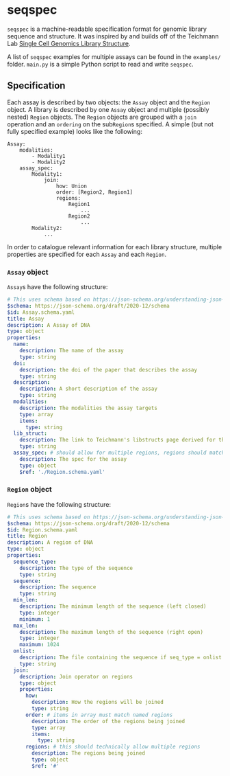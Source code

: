 # seqspec

`seqspec` is a machine-readable specification format for genomic library sequence and structure. It was inspired by and builds off of the Teichmann Lab [Single Cell Genomics Library Structure](https://github.com/Teichlab/scg_lib_structs).

A list of `seqspec` examples for multiple assays can be found in the `examples/` folder. `main.py` is a simple Python script to read and write `seqspec`.

## Specification

Each assay is described by two objects: the `Assay` object and the `Region` object. A library is described by one `Assay` object and multiple (possibly nested) `Region` objects. The `Region` objects are grouped with a `join` operation and an `ordering` on the sub`Region`s specified. A simple (but not fully specified example) looks like the following:

```
Assay:
    modalities:
        - Modality1
        - Modality2
    assay_spec:
        Modality1:
            join:
                how: Union
                order: [Region2, Region1]
                regions:
                    Region1
                        ...
                    Region2
                        ...
        Modality2:
            ...
```

In order to catalogue relevant information for each library structure, multiple properties are specified for each `Assay` and each `Region`. 

### `Assay` object
`Assay`s have the following structure:

```yaml
# This uses schema based on https://json-schema.org/understanding-json-schema/index.html
$schema: https://json-schema.org/draft/2020-12/schema
$id: Assay.schema.yaml
title: Assay
description: A Assay of DNA
type: object
properties:
  name: 
    description: The name of the assay
    type: string
  doi: 
    description: the doi of the paper that describes the assay
    type: string
  description: 
    description: A short description of the assay
    type: string
  modalities: 
    description: The modalities the assay targets
    type: array
    items:
      type: string
  lib_struct: 
    description: The link to Teichmann's libstructs page derived for this sequence
    type: string
  assay_spec: # should allow for multiple regions, regions should match modalities naming
    description: The spec for the assay
    type: object
    $ref: './Region.schema.yaml'
```

### `Region` object
`Region`s have the following structure:
```yaml
# This uses schema based on https://json-schema.org/understanding-json-schema/index.html
$schema: https://json-schema.org/draft/2020-12/schema
$id: Region.schema.yaml
title: Region
description: A region of DNA
type: object
properties:
  sequence_type:
    description: The type of the sequence
    type: string
  sequence:
    description: The sequence
    type: string
  min_len:
    description: The minimum length of the sequence (left closed)
    type: integer
    minimum: 1
  max_len:
    description: The maximum length of the sequence (right open)
    type: integer
    maximum: 1024
  onlist:
    description: The file containing the sequence if seq_type = onlist
    type: string
  join:
    description: Join operator on regions
    type: object
    properties:
      how:
        description: How the regions will be joined
        type: string
      order: # items in array must match named regions
        description: The order of the regions being joined
        type: array
        items:
          type: string
      regions: # this should technically allow multiple regions
        description: The regions being joined
        type: object
        $ref: '#'
```
